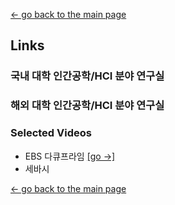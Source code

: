 [← go back to the main page](https://HandongHCI.github.io)

## Links

### 국내 대학 인간공학/HCI 분야 연구실

### 해외 대학 인간공학/HCI 분야 연구실

### Selected Videos
- EBS 다큐프라임 [[go →]](EBSdocu.md)
- 세바시


[← go back to the main page](https://HandongHCI.github.io)